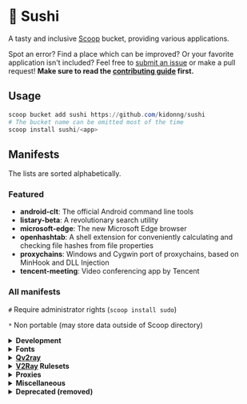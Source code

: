 # 🍣 Sushi

A tasty and inclusive [Scoop](https://scoop-docs.now.sh/) bucket, providing various applications.

Spot an error? Find a place which can be improved? Or your favorite application isn't included? Feel free to [submit an issue](https://github.com/kidonng/sushi/issues/new) or make a pull request! **Make sure to read the [contributing guide](CONTRIBUTING.md) first.**

## Usage

```powershell
scoop bucket add sushi https://github.com/kidonng/sushi
# The bucket name can be omitted most of the time
scoop install sushi/<app>
```

## Manifests

The lists are sorted alphabetically.

### Featured

-   **android-clt**: The official Android command line tools
-   **listary-beta**: A revolutionary search utility
-   **microsoft-edge**: The new Microsoft Edge browser
-   **openhashtab**: A shell extension for conveniently calculating and checking file hashes from file properties
-   **proxychains**: Windows and Cygwin port of proxychains, based on MinHook and DLL Injection
-   **tencent-meeting**: Video conferencing app by Tencent

### All manifests

`#` Require administrator rights (`scoop install sudo`)

`*` Non portable (may store data outside of Scoop directory)

<details>
<summary><strong>Development</strong></summary>

-   [android-clt](https://developer.android.com/studio#command-tools)

    Prefer this over `extras/android-sdk` which is deprecated.

-   [cf-tool](https://github.com/xalanq/cf-tool) `*`
-   [cpeditor `*` / cpeditor-beta](https://github.com/cpeditor/cpeditor)
-   [dvm](https://github.com/justjavac/dvm)
-   [vscode-insiders `*` / vscode-insiders-portable](https://code.visualstudio.com/insiders/)

    Can be updated via Scoop, unlike `extras/vscode-insiders` and `extras/vscode-insiders-portable`.

-   [wechatdevtools-32bit `*`](https://developers.weixin.qq.com/miniprogram/dev/devtools/devtools.html)

    For 64bit system, in case the 64bit version fails to launch.

</details>

<details>
<summary><strong>Fonts</strong></summary>

Fonts do **not** need administrator rights to **install**, but they are **needed** to **uninstall**.

-   [cascadia-code-pl](https://github.com/microsoft/cascadia-code)

    Powerline version only, which is different from `nerd-fonts/Cascadia-Code`. Windows Terminal only bundles normal version.

-   [jetbrains-mono](https://github.com/JetBrains/JetBrainsMono)

    Variable format only, which is different from `nerd-fonts/JetBrains-Mono`.

-   [source-han-sans-truetype](https://github.com/be5invis/source-han-sans-ttf)
-   [source-han-serif-truetype](https://github.com/Pal3love/Source-Han-TrueType)

</details>

<details>
<summary><strong><a href="https://qv2ray.net/">Qv2ray</a></strong></summary>

-   [qv2ray-beta](https://github.com/Qv2ray/Qv2ray)
-   [qv2ray-plugin-command](https://github.com/Qv2ray/QvPlugin-Command)
-   [qv2ray-plugin-naiveproxy](https://github.com/Qv2ray/QvPlugin-NaiveProxy)
-   [qv2ray-plugin-ss](https://github.com/Qv2ray/QvPlugin-SS)
-   [qv2ray-plugin-ssr](https://github.com/Qv2ray/QvPlugin-SSR)
-   [qv2ray-plugin-trojan](https://github.com/Qv2ray/QvPlugin-Trojan)
-   [qv2ray-plugin-trojan-go](https://github.com/Qv2ray/QvPlugin-Trojan-Go)

</details>

<details>
<summary><strong><a href="https://www.v2fly.org/">V2Ray</a> Rulesets</strong></summary>

-   [v2ray-domain-list-community](https://github.com/v2ray/domain-list-community)
-   [v2ray-geoip](https://github.com/v2ray/geoip)
-   [v2ray-rules-dat](https://github.com/Loyalsoldier/v2ray-rules-dat)

</details>

<details>
<summary><strong>Proxies</strong></summary>

-   [naivesharp](https://github.com/KevinZonda/NaiveSharp)
-   [proxychains](https://github.com/shunf4/proxychains-windows)
-   [trojan-client-slim](https://github.com/KevinZonda/trojan-client-slim)
-   [trojan-go](https://p4gefau1t.github.io/trojan-go/)
-   [trojan-qt5](https://github.com/Trojan-Qt5/Trojan-Qt5)
-   [v2ray-desktop](https://github.com/Dr-Incognito/V2Ray-Desktop) `*`
-   [v2ray-vless](https://github.com/rprx/v2ray-vless)

</details>

<details>
<summary><strong>Miscellaneous</strong></summary>

-   [dotnet-desktop-runtime](https://dotnet.microsoft.com/)

    "Portable version", which is different from `extras/windowsdesktop-runtime`. Copied from [`dorado/dotnet-desktop-runtime`](https://github.com/chawyehsu/dorado/blob/master/bucket/dotnet-desktop-runtime.json).

-   [evernote](https://evernote.com/) `*`
-   [firefox-tete009 * / firefox-tete009-portable](http://www1.plala.or.jp/tete009/en-US/software.html#FIREFOX)

    Portable mode may interfere with other applications, such as MacType's font substitution feature.

-   [fontloadersub](https://github.com/yzwduck/FontLoaderSub)
-   [lavfilters](https://github.com/Nevcairiel/LAVFilters) `#`

    Based on [`dorado/lavfilters`](https://github.com/chawyehsu/dorado/blob/master/experiment/lavfilters.json).

-   [listary-beta](https://www.listary.com/beta) `#` `*`

    Had been [renamed](https://github.com/kidonng/sushi/commit/fad0bfefc4fda844c43a66d15a2af60a539df14b) to `listary-beta-np` but was [reverted](https://github.com/kidonng/sushi/commit/0addc8aa2fd8b9f389a3a96f952d878148466d70).

-   [microsoft-edge / microsoft-edge-beta / microsoft-edge-dev / microsoft-edge-canary](https://www.microsoft.com/edge) `*`

    Can be updated via Scoop, unlike `nonportable/microsoft-edge-beta-np` and `nonportable/microsoft-edge-dev-np`.

-   [obsidian](https://obsidian.md/) `*`
-   [officetoolplus-beta](https://otp.landian.vip/)
-   [openhashtab](https://github.com/namazso/OpenHashTab) `#`
-   [pandownload](https://pandownload.com/)

    Copied from [`dorado/pandownload`](https://github.com/chawyehsu/dorado/blob/master/bucket/pandownload.json).

-   [qtpass](https://github.com/IJHack/QtPass)
-   [sandboxie-plus](https://github.com/sandboxie-plus/Sandboxie)
-   [tencent-meeting](https://meeting.tencent.com/) `*`
-   [varpanel](http://implbits.com/products/varpanel/)
-   [wechat](https://pc.weixin.qq.com/) `*`
-   [wnr](https://github.com/RoderickQiu/wnr) `*`
-   [youtube-dl-wpf](https://github.com/database64128/youtube-dl-wpf)

</details>

<details>
<summary><strong>Deprecated (removed)</strong></summary>

-   [fluent-reader](https://github.com/kidonng/sushi/commit/5c2c1adbfa27969bda530c2a3123da970320d702): available in `extras`
-   [naiveproxy](https://github.com/kidonng/sushi/commit/64a31947c2b5c7bfca9107af56cfc62078cbec61): available in `main`
-   [scoop-completion](https://github.com/kidonng/sushi/commit/dfa918bc25e7e168ecdc7817f5b0171042368e73): available in [`Ash258`](https://github.com/Ash258/Scoop-Ash258)
-   [qv2ray-plugin-command-beta / qv2ray-plugin-ssr-beta / qv2ray-plugin-trojan-beta](https://github.com/kidonng/sushi/commit/73f75a2ab0a2f0374e6478fa8f9a3ef86bb61598): beta version no longer exists

</details>
